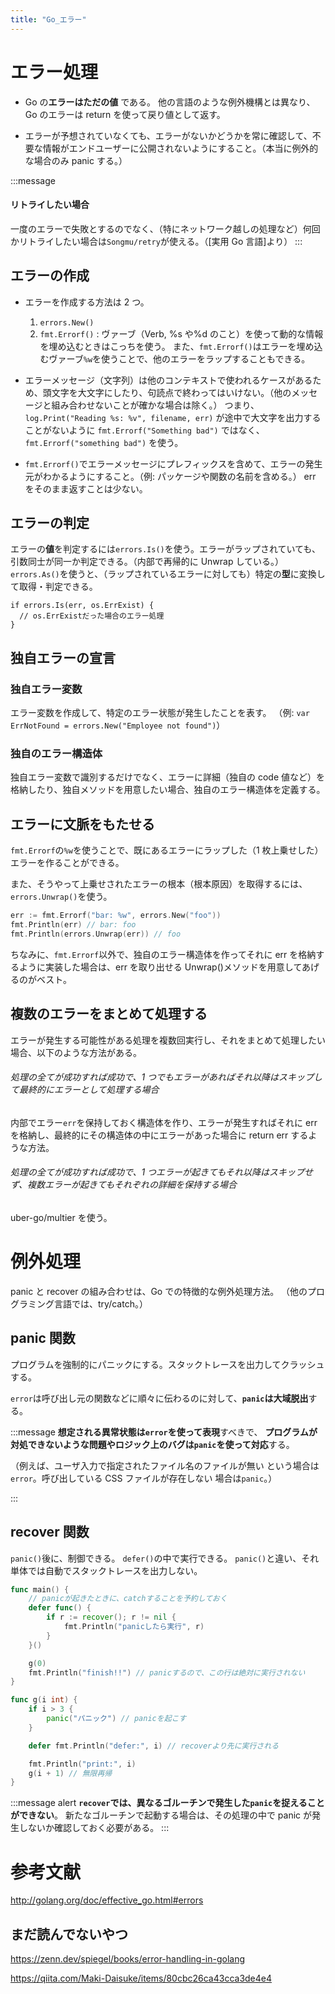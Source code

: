 ```yaml
---
title: "Go_エラー"
---
```


# エラー処理

- Go の**エラーはただの値** である。
  他の言語のような例外機構とは異なり、Go のエラーは return を使って戻り値として返す。

- エラーが予想されていなくても、エラーがないかどうかを常に確認して、不要な情報がエンドユーザーに公開されないようにすること。（本当に例外的な場合のみ panic する。）

:::message

#### リトライしたい場合

一度のエラーで失敗とするのでなく、（特にネットワーク越しの処理など）何回かリトライしたい場合は`Songmu/retry`が使える。（[実用 Go 言語]より）
:::

## エラーの作成

- エラーを作成する方法は 2 つ。

  1. `errors.New()`
  2. `fmt.Errorf()` : ヴァーブ（Verb, %s や%d のこと）を使って動的な情報を埋め込むときはこっちを使う。
     また、`fmt.Errorf()`はエラーを埋め込むヴァーブ`%w`を使うことで、他のエラーをラップすることもできる。

- エラーメッセージ（文字列）は他のコンテキストで使われるケースがあるため、頭文字を大文字にしたり、句読点で終わってはいけない。（他のメッセージと組み合わせないことが確かな場合は除く。）
  つまり、`log.Print("Reading %s: %v", filename, err)` が途中で大文字を出力することがないように `fmt.Errorf("Something bad")` ではなく、 `fmt.Errorf("something bad")` を使う。

- `fmt.Errorf()`でエラーメッセージにプレフィックスを含めて、エラーの発生元がわかるようにすること。（例: パッケージや関数の名前を含める。）
  err をそのまま返すことは少ない。

## エラーの判定

エラーの**値**を判定するには`errors.Is()`を使う。エラーがラップされていても、引数同士が同一か判定できる。（内部で再帰的に Unwrap している。）
`errors.As()`を使うと、（ラップされているエラーに対しても）特定の**型**に変換して取得・判定できる。

```go:errors.Is
if errors.Is(err, os.ErrExist) {
  // os.ErrExistだった場合のエラー処理
}
```

## 独自エラーの宣言

### 独自エラー変数

エラー変数を作成して、特定のエラー状態が発生したことを表す。
（例: `var ErrNotFound = errors.New("Employee not found")`）

### 独自のエラー構造体

独自エラー変数で識別するだけでなく、エラーに詳細（独自の code 値など）を格納したり、独自メソッドを用意したい場合、独自のエラー構造体を定義する。

## エラーに文脈をもたせる

`fmt.Errorf`の`%w`を使うことで、既にあるエラーにラップした（1 枚上乗せした）エラーを作ることができる。

また、そうやって上乗せされたエラーの根本（根本原因）を取得するには、`errors.Unwrap()`を使う。

```go
err := fmt.Errorf("bar: %w", errors.New("foo"))
fmt.Println(err) // bar: foo
fmt.Println(errors.Unwrap(err)) // foo
```

ちなみに、`fmt.Errorf`以外で、独自のエラー構造体を作ってそれに err を格納するように実装した場合は、err を取り出せる Unwrap()メソッドを用意してあげるのがベスト。

## 複数のエラーをまとめて処理する

エラーが発生する可能性がある処理を複数回実行し、それをまとめて処理したい場合、以下のような方法がある。

###### 処理の全てが成功すれば成功で、1 つでもエラーがあればそれ以降はスキップして最終的にエラーとして処理する場合
   内部でエラー`err`を保持しておく構造体を作り、エラーが発生すればそれに err を格納し、最終的にその構造体の中にエラーがあった場合に return err するような方法。
###### 処理の全てが成功すれば成功で、1 つエラーが起きてもそれ以降はスキップせず、複数エラーが起きてもそれぞれの詳細を保持する場合
   uber-go/multier を使う。

# 例外処理

panic と recover の組み合わせは、Go での特徴的な例外処理方法。
（他のプログラミング言語では、try/catch。）

## panic 関数

プログラムを強制的にパニックにする。スタックトレースを出力してクラッシュする。

`error`は呼び出し元の関数などに順々に伝わるのに対して、**`panic`は大域脱出**する。

:::message
**想定される異常状態は`error`を使って表現**すべきで、
**プログラムが対処できないような問題やロジック上のバグは`panic`を使って対応**する。

（例えば、ユーザ入力で指定されたファイル名のファイルが無い という場合は`error`。呼び出している CSS ファイルが存在しない 場合は`panic`。）

:::

## recover 関数

`panic()`後に、制御できる。
`defer()`の中で実行できる。
`panic()`と違い、それ単体では自動でスタックトレースを出力しない。

```go
func main() {
	// panicが起きたときに、catchすることを予約しておく
	defer func() {
		if r := recover(); r != nil {
			fmt.Println("panicしたら実行", r)
		}
	}()

	g(0)
	fmt.Println("finish!!") // panicするので、この行は絶対に実行されない
}

func g(i int) {
	if i > 3 {
		panic("パニック") // panicを起こす
	}

	defer fmt.Println("defer:", i) // recoverより先に実行される

	fmt.Println("print:", i)
	g(i + 1) // 無限再帰
}
```

:::message alert
**`recover`では、異なるゴルーチンで発生した`panic`を捉えることができない**。
新たなゴルーチンで起動する場合は、その処理の中で panic が発生しないか確認しておく必要がある。
:::

# 参考文献

http://golang.org/doc/effective_go.html#errors

## まだ読んでないやつ

https://zenn.dev/spiegel/books/error-handling-in-golang

https://qiita.com/Maki-Daisuke/items/80cbc26ca43cca3de4e4

